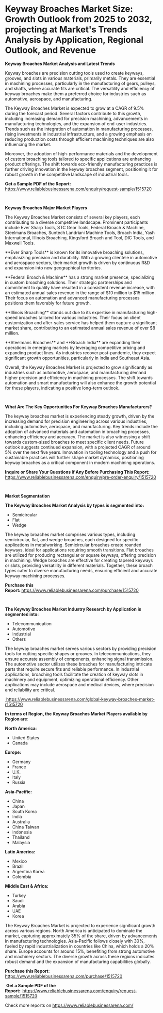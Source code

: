 <p><h1>Keyway Broaches Market Size: Growth Outlook from 2025 to 2032, projecting at Market's Trends Analysis by Application, Regional Outlook, and Revenue</h1></p><p><strong>Keyway Broaches Market Analysis and Latest Trends</strong></p>
<p><p>Keyway broaches are precision cutting tools used to create keyways, grooves, and slots in various materials, primarily metals. They are essential in machining processes, particularly in the manufacturing of gears, pulleys, and shafts, where accurate fits are critical. The versatility and efficiency of keyway broaches make them a preferred choice for industries such as automotive, aerospace, and manufacturing.</p><p>The Keyway Broaches Market is expected to grow at a CAGR of 9.5% during the forecast period. Several factors contribute to this growth, including increasing demand for precision machining, advancements in manufacturing technologies, and the expansion of end-user industries. Trends such as the integration of automation in manufacturing processes, rising investments in industrial infrastructure, and a growing emphasis on reducing production costs through efficient machining techniques are also influencing the market.</p><p>Moreover, the adoption of high-performance materials and the development of custom broaching tools tailored to specific applications are enhancing product offerings. The shift towards eco-friendly manufacturing practices is further driving innovation in the keyway broaches segment, positioning it for robust growth in the competitive landscape of industrial tools.</p></p>
<p><strong>Get a Sample PDF of the Report:&nbsp;</strong> <a href="https://www.reliablebusinessarena.com/enquiry/request-sample/1515720?utm_campaign=1420&utm_medium=2&utm_source=Github&utm_content=ia&utm_term=23022025&utm_id=keyway-broaches">https://www.reliablebusinessarena.com/enquiry/request-sample/1515720</a></p>
<p>&nbsp;</p>
<p><strong>Keyway Broaches Major Market Players</strong></p>
<p><p>The Keyway Broaches Market consists of several key players, each contributing to a diverse competitive landscape. Prominent participants include Ever Sharp Tools, STC Gear Tools, Federal Broach & Machine, Steelmans Broaches, Suntech Landriani Machine Tools, Broach India, Yash International, Illinois Broaching, Kingsford Broach and Tool, DIC Tools, and Maxwell Tools.</p><p>**Ever Sharp Tools** is known for its innovative broaching solutions, emphasizing precision and durability. With a growing clientele in automotive and aerospace sectors, their market growth is driven by continuous R&D and expansion into new geographical territories.</p><p>**Federal Broach & Machine** has a strong market presence, specializing in custom broaching solutions. Their strategic partnerships and commitment to quality have resulted in a consistent revenue increase, with an estimated annual sales revenue in the range of $10 million to $15 million. Their focus on automation and advanced manufacturing processes positions them favorably for future growth.</p><p>**Illinois Broaching** stands out due to its expertise in manufacturing high-speed broaches tailored for various industries. Their focus on client customization and after-sales service has helped them capture a significant market share, contributing to an estimated annual sales revenue of over $8 million.</p><p>**Steelmans Broaches** and **Broach India** are expanding their operations in emerging markets by leveraging competitive pricing and expanding product lines. As industries recover post-pandemic, they expect significant growth opportunities, particularly in India and Southeast Asia.</p><p>Overall, the Keyway Broaches Market is projected to grow significantly as industries such as automotive, aerospace, and manufacturing demand higher precision and efficiency in machining processes. The shift towards automation and smart manufacturing will also enhance the growth potential for these players, indicating a positive long-term outlook.</p></p>
<p>&nbsp;</p>
<p><strong>What Are The Key Opportunities For Keyway Broaches Manufacturers?</strong></p>
<p><p>The keyway broaches market is experiencing steady growth, driven by the increasing demand for precision engineering across various industries, including automotive, aerospace, and manufacturing. Key trends include the adoption of advanced materials and automation in broaching processes, enhancing efficiency and accuracy. The market is also witnessing a shift towards custom-sized broaches to meet specific client needs. Future outlook suggests continued expansion, with a projected CAGR of around 5% over the next five years. Innovation in tooling technology and a push for sustainable practices will further shape market dynamics, positioning keyway broaches as a critical component in modern machining operations.</p></p>
<p><strong>Inquire or Share Your Questions If Any Before Purchasing This Report:</strong> <a href="https://www.reliablebusinessarena.com/enquiry/pre-order-enquiry/1515720?utm_campaign=1420&utm_medium=2&utm_source=Github&utm_content=ia&utm_term=23022025&utm_id=keyway-broaches">https://www.reliablebusinessarena.com/enquiry/pre-order-enquiry/1515720</a></p>
<p>&nbsp;</p>
<p><strong>Market Segmentation</strong></p>
<p><strong>The Keyway Broaches Market Analysis by types is segmented into:</strong></p>
<p><ul><li>Semicircular</li><li>Flat</li><li>Wedge</li></ul></p>
<p><p>The keyway broaches market comprises various types, including semicircular, flat, and wedge broaches, each designed for specific applications in metalworking. Semicircular broaches create rounded keyways, ideal for applications requiring smooth transitions. Flat broaches are utilized for producing rectangular or square keyways, offering precision in machining. Wedge broaches are effective for creating tapered keyways or slots, providing versatility in different materials. Together, these broach types cater to diverse manufacturing needs, ensuring efficient and accurate keyway machining processes.</p></p>
<p><strong>Purchase this Report:&nbsp;</strong><a href="https://www.reliablebusinessarena.com/purchase/1515720?utm_campaign=1420&utm_medium=2&utm_source=Github&utm_content=ia&utm_term=23022025&utm_id=keyway-broaches">https://www.reliablebusinessarena.com/purchase/1515720</a></p>
<p>&nbsp;</p>
<p><strong>The Keyway Broaches Market Industry Research by Application is segmented into:</strong></p>
<p><ul><li>Telecommunication</li><li>Automotive</li><li>Industrial</li><li>Others</li></ul></p>
<p><p>The keyway broaches market serves various sectors by providing precision tools for cutting specific shapes or grooves. In telecommunications, they ensure accurate assembly of components, enhancing signal transmission. The automotive sector utilizes these broaches for manufacturing intricate parts that require secure fits and reliable performance. In industrial applications, broaching tools facilitate the creation of keyway slots in machinery and equipment, optimizing operational efficiency. Other applications may include aerospace and medical devices, where precision and reliability are critical.</p></p>
<p><a href="https://www.reliablebusinessarena.com/global-keyway-broaches-market-r1515720?utm_campaign=1420&utm_medium=2&utm_source=Github&utm_content=ia&utm_term=23022025&utm_id=keyway-broaches">&nbsp;https://www.reliablebusinessarena.com/global-keyway-broaches-market-r1515720</a></p>
<p><strong>In terms of Region, the Keyway Broaches Market Players available by Region are:</strong></p>
<p>
    <p> <strong> North America: </strong>
        <ul>
            <li>United States</li>
            <li>Canada</li>
        </ul>
        </p> 
    <p> <strong> Europe: </strong>
        <ul>
            <li>Germany</li>
            <li>France</li>
            <li>U.K.</li>
            <li>Italy</li>
            <li>Russia</li>
        </ul>
        </p> 
    <p> <strong> Asia-Pacific: </strong>
        <ul>
            <li>China</li>
            <li>Japan</li>
            <li>South Korea</li>
            <li>India</li>
            <li>Australia</li>
            <li>China Taiwan</li>
            <li>Indonesia</li>
            <li>Thailand</li>
            <li>Malaysia</li>
        </ul>
        </p> 
    <p> <strong> Latin America: </strong>
        <ul>
            <li>Mexico</li>
            <li>Brazil</li>
            <li>Argentina Korea</li>
            <li>Colombia</li>
        </ul>
        </p> 
    <p> <strong> Middle East & Africa: </strong>
        <ul>
            <li>Turkey</li>
            <li>Saudi</li>
            <li>Arabia</li>
            <li>UAE</li>
            <li>Korea</li>
        </ul>
    </p>
    </p>
<p><p>The Keyway Broaches Market is projected to experience significant growth across various regions. North America is anticipated to dominate the market, capturing approximately 35% of the share, driven by advancements in manufacturing technologies. Asia-Pacific follows closely with 30%, fueled by rapid industrialization in countries like China, which holds a 20% share. Europe accounts for around 15%, benefiting from strong automotive and machinery sectors. The diverse growth across these regions indicates robust demand and the expansion of manufacturing capabilities globally.</p></p>
<p><strong>Purchase this Report: </strong><a href="https://www.reliablebusinessarena.com/purchase/1515720?utm_campaign=1420&utm_medium=2&utm_source=Github&utm_content=ia&utm_term=23022025&utm_id=keyway-broaches">https://www.reliablebusinessarena.com/purchase/1515720</a></p>
<p>&nbsp;<strong>Get a Sample PDF of the Report:&nbsp;&nbsp;</strong><a href="https://www.reliablebusinessarena.com/enquiry/request-sample/1515720?utm_campaign=1420&utm_medium=2&utm_source=Github&utm_content=ia&utm_term=23022025&utm_id=keyway-broaches">https://www.reliablebusinessarena.com/enquiry/request-sample/1515720</a></p>
<p><strong></strong></p>
<p>Check more reports on <a href="https://www.reliablebusinessarena.com/?utm_campaign=1420&utm_medium=2&utm_source=Github&utm_content=ia&utm_term=23022025&utm_id=keyway-broaches">https://www.reliablebusinessarena.com/</a></p>